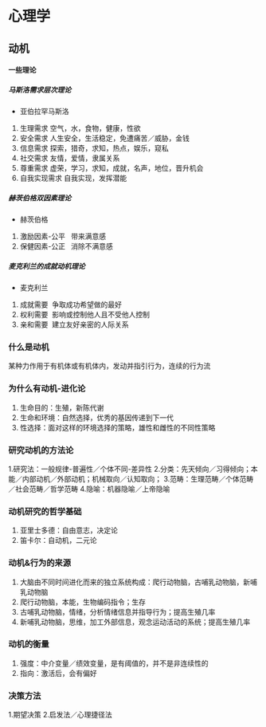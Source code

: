 # 心理学
## 动机
#### 一些理论
##### 马斯洛需求层次理论
* 亚伯拉罕马斯洛
1. 生理需求 空气，水，食物，健康，性欲
2. 安全需求 人生安全，生活稳定，免遭痛苦／威胁，金钱
3. 信息需求 探索，猎奇，求知，热点，娱乐，窥私
4. 社交需求 友情，爱情，隶属关系
5. 尊重需求 虚荣，学习，求知，成就，名声，地位，晋升机会
6. 自我实现需求 自我实现，发挥潜能
##### 赫茨伯格双因素理论
* 赫茨伯格
1. 激励因素-公平   带来满意感
2. 保健因素-公正   消除不满意感
##### 麦克利兰的成就动机理论
* 麦克利兰
1. 成就需要  争取成功希望做的最好
2. 权利需要  影响或控制他人且不受他人控制
3. 亲和需要  建立友好亲密的人际关系
### 什么是动机
某种力作用于有机体或有机体内，发动并指引行为，连续的行为流
### 为什么有动机-进化论
1. 生命目的：生殖，新陈代谢
2. 生命和环境：自然选择，优秀的基因传递到下一代
3. 性选择：面对这样的环境选择的策略，雄性和雌性的不同性策略
### 研究动机的方法论 
1.研究法：一般规律-普遍性／个体不同-差异性
2.分类：先天倾向／习得倾向；本能／内部动机／外部动机；机械取向／认知取向；
3.范畴：生理范畴／个体范畴／社会范畴／哲学范畴
4.隐喻：机器隐喻／上帝隐喻
### 动机研究的哲学基础
1. 亚里士多德：自由意志，决定论
2. 笛卡尔：自动机，二元论
### 动机&行为的来源
1. 大脑由不同时间进化而来的独立系统构成：爬行动物脑，古哺乳动物脑，新哺乳动物脑
2. 爬行动物脑，本能，生物编码指令；生存
3. 古哺乳动物脑，情绪，分析情绪信息并指导行为；提高生殖几率
4. 新哺乳动物脑，思维，加工外部信息，观念运动活动的系统；提高生殖几率
### 动机的衡量
1. 强度：中介变量／绩效变量，是有阈值的，并不是非连续性的
2. 指向：激活后，会有偏好
### 决策方法
1.期望决策
2.启发法／心理捷径法
